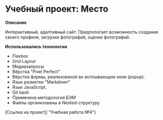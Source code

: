 # Учебный проект: Место

**Описание**

  Интерактивный, адаптивный сайт. Предпологает возможность создания своего профиля, загрузки фотографий, оценки фотографий.

**Использовались технологии**
* Flexbox
* Grid Layout
* Медиазапросы
* Вёрстка "Pixel Perfect"
* Вёрстка формы, реализованой во всплывающем окне (popup).
* Язык разметки "Markdown"
* Язык JavaScript.
* Git bash
* Применена методология БЭМ
* Файлы организованы в Nested-структуру

[Ссылка на проект]( "Учебная работа №4")

